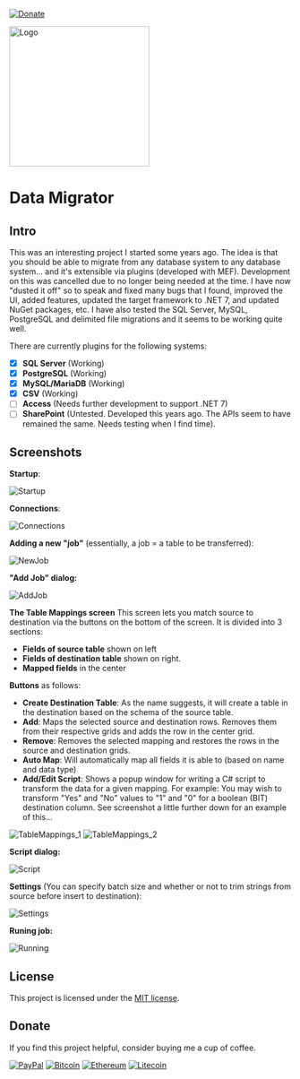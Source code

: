 [![Donate](https://img.shields.io/badge/Donate-PayPal-green.svg)](https://www.paypal.com/cgi-bin/webscr?cmd=_donations&business=gordon_matt%40live%2ecom&lc=AU&currency_code=AUD&bn=PP%2dDonationsBF%3abtn_donateCC_LG%2egif%3aNonHosted)

<img src="https://github.com/gordon-matt/DataMigrator/blob/master/_Misc/Logo.png" alt="Logo" width="250" />

# Data Migrator

## Intro

This was an interesting project I started some years ago. The idea is that you should be able to migrate from any database system to any database system... and it's extensible via plugins (developed with MEF). Development on this was cancelled due to no longer being needed at the time. I have now "dusted it off" so to speak and fixed many bugs that I found, improved the UI, added features, updated the target framework to .NET 7, and updated NuGet packages, etc. I have also tested the SQL Server, MySQL, PostgreSQL and delimited file migrations and it seems to be working quite well.

There are currently plugins for the following systems:

- [x] **SQL Server** (Working)
- [x] **PostgreSQL** (Working)
- [x] **MySQL/MariaDB** (Working)
- [x] **CSV** (Working)
- [ ] **Access** (Needs further development to support .NET 7)
- [ ] **SharePoint** (Untested. Developed this years ago. The APIs seem to have remained the same. Needs testing when I find time).

## Screenshots

**Startup**:

<img src="https://github.com/gordon-matt/DataMigrator/blob/master/_Misc/Screenshots/Startup.PNG" alt="Startup" />

**Connections**:

<img src="https://github.com/gordon-matt/DataMigrator/blob/master/_Misc/Screenshots/Connections.PNG" alt="Connections" />

**Adding a new "job"** (essentially, a job = a table to be transferred):

<img src="https://github.com/gordon-matt/DataMigrator/blob/master/_Misc/Screenshots/NewJob.png" alt="NewJob" />

**"Add Job" dialog:**

<img src="https://github.com/gordon-matt/DataMigrator/blob/master/_Misc/Screenshots/AddJob.PNG" alt="AddJob" />

**The Table Mappings screen**
This screen lets you match source to destination via the buttons on the bottom of the screen. It is divided into 3 sections:
  - **Fields of source table** shown on left
  - **Fields of destination table** shown on right.
  - **Mapped fields** in the center

**Buttons** as follows:
  - **Create Destination Table**: As the name suggests, it will create a table in the destination based on the schema of the source table. 
  - **Add**: Maps the selected source and destination rows. Removes them from their respective grids and adds the row in the center grid.
  - **Remove**: Removes the selected mapping and restores the rows in the source and destination grids.
  - **Auto Map**: Will automatically map all fields it is able to (based on name and data type)
  - **Add/Edit Script**: Shows a popup window for writing a C# script to transform the data for a given mapping. For example: You may wish to transform "Yes" and "No" values to "1" and "0" for a boolean (BIT) destination column. See screenshot a little further down for an example of this...

<img src="https://github.com/gordon-matt/DataMigrator/blob/master/_Misc/Screenshots/TableMappings_1.PNG" alt="TableMappings_1" />

<img src="https://github.com/gordon-matt/DataMigrator/blob/master/_Misc/Screenshots/TableMappings_2.PNG" alt="TableMappings_2" />

**Script dialog:**

<img src="https://github.com/gordon-matt/DataMigrator/blob/master/_Misc/Screenshots/Script.PNG" alt="Script" />

**Settings** (You can specify batch size and whether or not to trim strings from source before insert to destination):

<img src="https://github.com/gordon-matt/DataMigrator/blob/master/_Misc/Screenshots/Settings.PNG" alt="Settings" />

**Runing job:**

<img src="https://github.com/gordon-matt/DataMigrator/blob/master/_Misc/Screenshots/Running.PNG" alt="Running" />

## License

This project is licensed under the [MIT license](LICENSE.txt).

## Donate
If you find this project helpful, consider buying me a cup of coffee.

[![PayPal](https://img.shields.io/badge/PayPal-003087?logo=paypal&logoColor=fff)](https://www.paypal.com/cgi-bin/webscr?cmd=_donations&business=gordon_matt%40live%2ecom&lc=AU&currency_code=AUD&bn=PP%2dDonationsBF%3abtn_donateCC_LG%2egif%3aNonHosted)
[![Bitcoin](https://img.shields.io/badge/Bitcoin-FF9900?logo=bitcoin&logoColor=white)](bitcoin:1EeDfbcqoEaz6bbcWsymwPbYv4uyEaZ3Lp)
[![Ethereum](https://img.shields.io/badge/Ethereum-3C3C3D?logo=ethereum&logoColor=white)](ethereum:0x277552efd6ea9ca9052a249e781abf1719ea9414)
[![Litecoin](https://img.shields.io/badge/Litecoin-A6A9AA?logo=litecoin&logoColor=white)](litecoin:LRUP8hukWGXRrcPK6Tm7iUp9vPvnNNt3uz)
